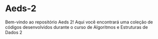 # Aeds-2
Bem-vindo ao repositório Aeds 2! Aqui você encontrará uma coleção de códigos desenvolvidos durante o curso de Algoritmos e Estruturas de Dados 2

